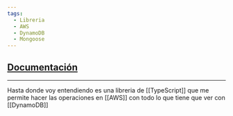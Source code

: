 ```yaml
---
tags:
  - Libreria
  - AWS
  - DynamoDB
  - Mongoose
---
```

## [Documentación](https://dynamoosejs.com/getting_started/Introduction)

---
Hasta donde voy entendiendo es una libreria de [[TypeScript]] que me permite hacer las operaciones en [[AWS]] con todo lo que tiene que ver con [[DynamoDB]]

